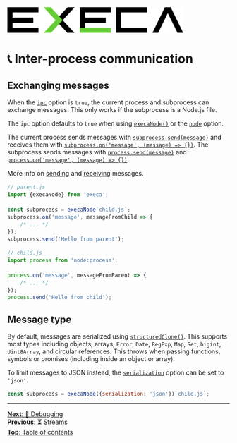 <picture>
	<source media="(prefers-color-scheme: dark)" srcset="../media/logo_dark.svg">
	<img alt="execa logo" src="../media/logo.svg" width="400">
</picture>
<br>

# 📞 Inter-process communication

## Exchanging messages

When the [`ipc`](api.md#optionsipc) option is `true`, the current process and subprocess can exchange messages. This only works if the subprocess is a Node.js file.

The `ipc` option defaults to `true` when using [`execaNode()`](node.md#run-nodejs-files) or the [`node`](node.md#run-nodejs-files) option.

The current process sends messages with [`subprocess.send(message)`](api.md#subprocesssendmessage) and receives them with [`subprocess.on('message', (message) => {})`](api.md#subprocessonmessage-message--void). The subprocess sends messages with [`process.send(message)`](https://nodejs.org/api/process.html#processsendmessage-sendhandle-options-callback) and [`process.on('message', (message) => {})`](https://nodejs.org/api/process.html#event-message).

More info on [sending](https://nodejs.org/api/child_process.html#subprocesssendmessage-sendhandle-options-callback) and [receiving](https://nodejs.org/api/child_process.html#event-message) messages.

```js
// parent.js
import {execaNode} from 'execa';

const subprocess = execaNode`child.js`;
subprocess.on('message', messageFromChild => {
	/* ... */
});
subprocess.send('Hello from parent');
```

```js
// child.js
import process from 'node:process';

process.on('message', messageFromParent => {
	/* ... */
});
process.send('Hello from child');
```

## Message type

By default, messages are serialized using [`structuredClone()`](https://developer.mozilla.org/en-US/docs/Web/API/Web_Workers_API/Structured_clone_algorithm). This supports most types including objects, arrays, `Error`, `Date`, `RegExp`, `Map`, `Set`, `bigint`, `Uint8Array`, and circular references. This throws when passing functions, symbols or promises (including inside an object or array).

To limit messages to JSON instead, the [`serialization`](api.md#optionsserialization) option can be set to `'json'`.

```js
const subprocess = execaNode({serialization: 'json'})`child.js`;
```

<hr>

[**Next**: 🐛 Debugging](debugging.md)\
[**Previous**: ⏳️ Streams](streams.md)\
[**Top**: Table of contents](../readme.md#documentation)

